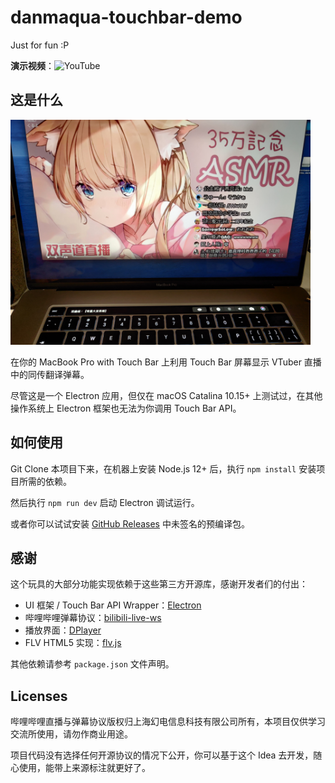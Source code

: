 danmaqua-touchbar-demo
======

Just for fun :P

**演示视频**：![YouTube](https://youtu.be/nQALz_fuS6k)

## 这是什么

<img src="./.github/preview.jpg" width="480"></img>

在你的 MacBook Pro with Touch Bar 上利用 Touch Bar 屏幕显示 VTuber 直播中的同传翻译弹幕。

尽管这是一个 Electron 应用，但仅在 macOS Catalina 10.15+ 上测试过，在其他操作系统上 Electron 框架也无法为你调用 Touch Bar API。

## 如何使用

Git Clone 本项目下来，在机器上安装 Node.js 12+ 后，执行 `npm install` 安装项目所需的依赖。

然后执行 `npm run dev` 启动 Electron 调试运行。

或者你可以试试安装 [GitHub Releases](https://github.com/danmaqua/danmaqua-touchbar-demo/releases) 中未签名的预编译包。

## 感谢

这个玩具的大部分功能实现依赖于这些第三方开源库，感谢开发者们的付出：

- UI 框架 / Touch Bar API Wrapper：[Electron](https://github.com/electron/electron)
- 哔哩哔哩弹幕协议：[bilibili-live-ws](https://github.com/simon300000/bilibili-live-ws)
- 播放界面：[DPlayer](https://github.com/MoePlayer/DPlayer)
- FLV HTML5 实现：[flv.js](https://github.com/Bilibili/flv.js)

其他依赖请参考 `package.json` 文件声明。

## Licenses

哔哩哔哩直播与弹幕协议版权归上海幻电信息科技有限公司所有，本项目仅供学习交流所使用，请勿作商业用途。

项目代码没有选择任何开源协议的情况下公开，你可以基于这个 Idea 去开发，随心使用，能带上来源标注就更好了。

